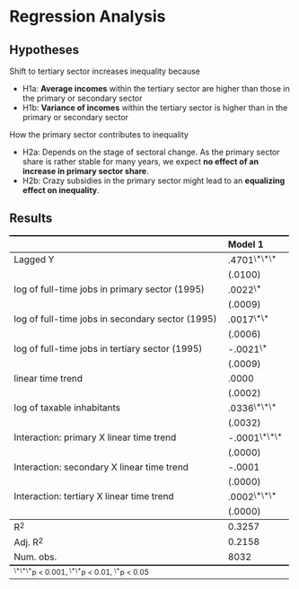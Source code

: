 # Regression Analysis

## Hypotheses

Shift to tertiary sector increases inequality because
* H1a: **Average incomes** within the tertiary sector are higher than those in the primary or secondary sector
* H1b: **Variance of incomes** within the tertiary sector is higher than in the primary or secondary sector

How the primary sector contributes to inequality
* H2a: Depends on the stage of sectoral change. As the primary sector share is rather stable for many years, we expect **no effect of an increase in primary sector share**.
* H2b: Crazy subsidies in the primary sector might lead to an **equalizing effect on inequality**.

## Results

<table cellspacing="0" align="center" style="border: none;">   <tr>     <th style="text-align: left; border-top: 2px solid black; border-bottom: 1px solid black; padding-right: 12px;"></th>     <th style="text-align: left; border-top: 2px solid black; border-bottom: 1px solid black; padding-right: 12px;"><b>Model 1</b></th>   </tr>   <tr>     <td style="padding-right: 12px; border: none;">Lagged Y</td>     <td style="padding-right: 12px; border: none;">.4701<sup style="vertical-align: 4px;">\*\*\*</sup></td>   </tr>   <tr>     <td style="padding-right: 12px; border: none;"></td>     <td style="padding-right: 12px; border: none;">(.0100)</td>   </tr>   <tr>     <td style="padding-right: 12px; border: none;">log of full-time jobs in primary sector (1995)</td>     <td style="padding-right: 12px; border: none;">.0022<sup style="vertical-align: 4px;">\*</sup></td>   </tr>   <tr>     <td style="padding-right: 12px; border: none;"></td>     <td style="padding-right: 12px; border: none;">(.0009)</td>   </tr>   <tr>     <td style="padding-right: 12px; border: none;">log of full-time jobs in secondary sector (1995)</td>     <td style="padding-right: 12px; border: none;">.0017<sup style="vertical-align: 4px;">\*\*</sup></td>   </tr>   <tr>     <td style="padding-right: 12px; border: none;"></td>     <td style="padding-right: 12px; border: none;">(.0006)</td>   </tr>   <tr>     <td style="padding-right: 12px; border: none;">log of full-time jobs in tertiary sector (1995)</td>     <td style="padding-right: 12px; border: none;">-.0021<sup style="vertical-align: 4px;">\*</sup></td>   </tr>   <tr>     <td style="padding-right: 12px; border: none;"></td>     <td style="padding-right: 12px; border: none;">(.0009)</td>   </tr>   <tr>     <td style="padding-right: 12px; border: none;">linear time trend</td>     <td style="padding-right: 12px; border: none;">.0000</td>   </tr>   <tr>     <td style="padding-right: 12px; border: none;"></td>     <td style="padding-right: 12px; border: none;">(.0002)</td>   </tr>   <tr>     <td style="padding-right: 12px; border: none;">log of taxable inhabitants</td>     <td style="padding-right: 12px; border: none;">.0336<sup style="vertical-align: 4px;">\*\*\*</sup></td>   </tr>   <tr>     <td style="padding-right: 12px; border: none;"></td>     <td style="padding-right: 12px; border: none;">(.0032)</td>   </tr>   <tr>     <td style="padding-right: 12px; border: none;">Interaction: primary X linear time trend</td>     <td style="padding-right: 12px; border: none;">-.0001<sup style="vertical-align: 4px;">\*\*\*</sup></td>   </tr>   <tr>     <td style="padding-right: 12px; border: none;"></td>     <td style="padding-right: 12px; border: none;">(.0000)</td>   </tr>   <tr>     <td style="padding-right: 12px; border: none;">Interaction: secondary X linear time trend</td>     <td style="padding-right: 12px; border: none;">-.0001</td>   </tr>   <tr>     <td style="padding-right: 12px; border: none;"></td>     <td style="padding-right: 12px; border: none;">(.0000)</td>   </tr>   <tr>     <td style="padding-right: 12px; border: none;">Interaction: tertiary X linear time trend</td>     <td style="padding-right: 12px; border: none;">.0002<sup style="vertical-align: 4px;">\*\*\*</sup></td>   </tr>   <tr>     <td style="padding-right: 12px; border: none;"></td>     <td style="padding-right: 12px; border: none;">(.0000)</td>   </tr>   <tr>     <td style="border-top: 1px solid black;">R<sup style="vertical-align: 4px;">2</sup></td>     <td style="border-top: 1px solid black;">0.3257</td>   </tr>   <tr>     <td style="padding-right: 12px; border: none;">Adj. R<sup style="vertical-align: 4px;">2</sup></td>     <td style="padding-right: 12px; border: none;">0.2158</td>   </tr>   <tr>     <td style="border-bottom: 2px solid black;">Num. obs.</td>     <td style="border-bottom: 2px solid black;">8032</td>   </tr>   <tr>     <td style="padding-right: 12px; border: none;" colspan="2"><span style="font-size:0.8em"><sup style="vertical-align: 4px;">\*\*\*</sup>p &lt; 0.001, <sup style="vertical-align: 4px;">\*\*</sup>p &lt; 0.01, <sup style="vertical-align: 4px;">\*</sup>p &lt; 0.05</span></td>   </tr> </table>

